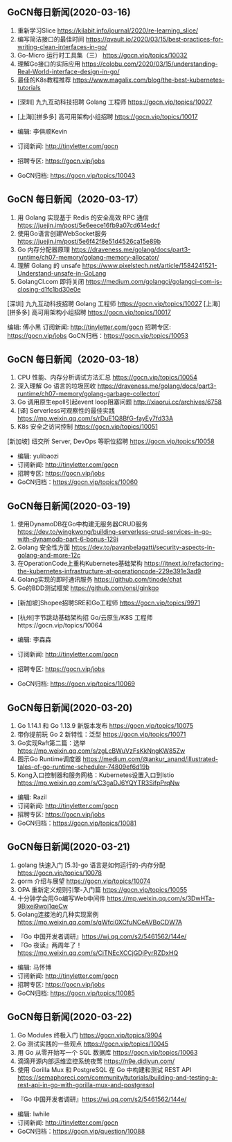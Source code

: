 ## GoCN每日新闻(2020-03-16)

1. 重新学习Slice https://kilabit.info/journal/2020/re-learning_slice/
2. 编写简洁接口的最佳时间 https://qvault.io/2020/03/15/best-practices-for-writing-clean-interfaces-in-go/
3. Go-Micro 运行时工具集（三） https://gocn.vip/topics/10032
4. 理解Go接口的实际应用 https://colobu.com/2020/03/15/understanding-Real-World-interface-design-in-go/
5. 最佳的K8s教程推荐 https://www.magalix.com/blog/the-best-kubernetes-tutorials

* [深圳] 九九互动科技招聘 Golang 工程师 https://gocn.vip/topics/10027
* [上海][拼多多] 高可用架构小组招聘 https://gocn.vip/topics/10017

* 编辑: 李俱顺Kevin
* 订阅新闻: http://tinyletter.com/gocn
* 招聘专区: https://gocn.vip/jobs
* GoCN归档: https://gocn.vip/topics/10043

## GoCN 每日新闻（2020-03-17）

1. 用 Golang 实现基于 Redis 的安全高效 RPC 通信 https://juejin.im/post/5e6eece16fb9a07cd614edcf
2. 使用Go语言创建WebSocket服务 https://juejin.im/post/5e6f42f8e51d4526ca15e89b
3. Go 内存分配器原理 https://draveness.me/golang/docs/part3-runtime/ch07-memory/golang-memory-allocator/
4. 理解 Golang 的 unsafe https://www.pixelstech.net/article/1584241521-Understand-unsafe-in-GoLang
5. GolangCI.com 即将关闭 https://medium.com/golangci/golangci-com-is-closing-d1fc1bd30e0e


[深圳] 九九互动科技招聘 Golang 工程师 https://gocn.vip/topics/10027
[上海][拼多多] 高可用架构小组招聘 https://gocn.vip/topics/10017


编辑: 傅小黑
订阅新闻: http://tinyletter.com/gocn
招聘专区: https://gocn.vip/jobs
GoCN归档：https://gocn.vip/topics/10053


## GoCN 每日新闻（2020-03-18） 

1. CPU 性能、内存分析调试方法汇总 https://gocn.vip/topics/10054
2. 深入理解 Go 语言的垃圾回收 https://draveness.me/golang/docs/part3-runtime/ch07-memory/golang-garbage-collector/
3. Go 调用原生epoll引起event loop阻塞问题 http://xiaorui.cc/archives/6758
4. [译] Serverless可观察性的最佳实践 https://mp.weixin.qq.com/s/rDuE1Q8BfG-fayEy7fd33A
5. K8s 安全之访问控制 https://gocn.vip/topics/10051

[新加坡] 纽交所 Server, DevOps 等职位招聘 https://gocn.vip/topics/10058

* 编辑: yulibaozi
* 订阅新闻: http://tinyletter.com/gocn
* 招聘专区: https://gocn.vip/jobs
* GoCN归档：https://gocn.vip/topics/10060


## GoCN每日新闻(2020-03-19)

1. 使用DynamoDB在Go中构建无服务器CRUD服务 https://dev.to/wingkwong/building-serverless-crud-services-in-go-with-dynamodb-part-6-bonus-129i
2. Golang 安全性方面 https://dev.to/pavanbelagatti/security-aspects-in-golang-and-more-12c
3. 在OperationCode上重构Kubernetes基础架构 https://itnext.io/refactoring-the-kubernetes-infrastructure-at-operationcode-229e391e3ad9
4. Golang实现的即时通讯服务 https://github.com/tinode/chat
5. Go的BDD测试框架 https://github.com/onsi/ginkgo

* [新加坡]Shopee招聘SRE和Go工程师 https://gocn.vip/topics/9971
* [杭州]字节跳动基础架构招 Go/云原生/K8S 工程师https://gocn.vip/topics/10064

* 编辑: 李森森
* 订阅新闻: http://tinyletter.com/gocn
* 招聘专区: https://gocn.vip/jobs
* GoCN归档: https://gocn.vip/topics/10069


## GoCN每日新闻(2020-03-20)

1. Go 1.14.1 和 Go 1.13.9 新版本发布 https://gocn.vip/topics/10075
2. 带你提前玩 Go 2 新特性：泛型 https://gocn.vip/topics/10071
3. Go实现Raft第二篇：选举 https://mp.weixin.qq.com/s/zgLcBWuVzFsKkNngKW85Zw
4. 图示Go Runtime调度器 https://medium.com/@ankur_anand/illustrated-tales-of-go-runtime-scheduler-74809ef6d19b
5. Kong入口控制器和服务网格：Kubernetes设置入口到Istio https://mp.weixin.qq.com/s/C3gaDJ6YQYTR3SifpPrqNw

- 编辑: Razil
- 订阅新闻: http://tinyletter.com/gocn
- 招聘专区: https://gocn.vip/jobs
- GoCN归档：https://gocn.vip/topics/10081

## GoCN每日新闻(2020-03-21)

1. golang 快速入门 [5.3]-go 语言是如何运行的-内存分配 https://gocn.vip/topics/10078 
2. gorm 介绍与展望 https://gocn.vip/topics/10074
3. OPA 重新定义规则引擎-入门篇 https://gocn.vip/topics/10055
4. 十分钟学会用Go编写Web中间件 https://mp.weixin.qq.com/s/3DwHTa-9Bjxei9woi1qeCw
5. Golang连接池的几种实现案例 https://mp.weixin.qq.com/s/qWfci0XCfuNCeAVBoCDW7A

* 『Go 中国开发者调研』https://wj.qq.com/s2/5461562/144e/
* 『Go 夜读』两周年了！https://mp.weixin.qq.com/s/CiTNEcXCCjGDjPyrRZDxHQ

- 编辑: 马怀博 
- 订阅新闻: http://tinyletter.com/gocn
- 招聘专区: https://gocn.vip/jobs
- GoCN归档: https://gocn.vip/topics/10085

## GoCN每日新闻(2020-03-22)

1. Go Modules 终极入门 https://gocn.vip/topics/9904
2. Go 测试实践的一些观点 https://gocn.vip/topics/10045 
3. 用 Go 从零开始写一个 SQL 数据库 https://gocn.vip/topics/10063
4. 滴滴开源内部运维监控系统夜莺 https://n9e.didiyun.com/
5. 使用 Gorilla Mux 和 PostgreSQL 在 Go 中构建和测试 REST API https://semaphoreci.com/community/tutorials/building-and-testing-a-rest-api-in-go-with-gorilla-mux-and-postgresql

* 『Go 中国开发者调研』https://wj.qq.com/s2/5461562/144e/

- 编辑: lwhile
- 订阅新闻: http://tinyletter.com/gocn
- GoCN归档：https://gocn.vip/question/10088
